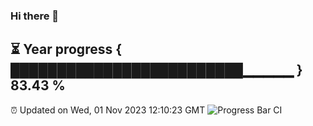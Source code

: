 ### Hi there 👋
⏳ Year progress { █████████████████████████▁▁▁▁▁ } 83.43 %
---
⏰ Updated on Wed, 01 Nov 2023 12:10:23 GMT
![Progress Bar CI](https://github.com/Moyi321/Moyi321/workflows/Progress%20Bar%20CI/badge.svg)
